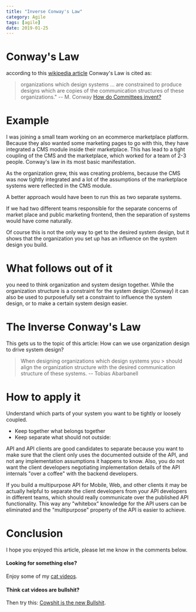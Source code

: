 ```yaml
---
title: "Inverse Conway's Law"
category: Agile
tags: [agile]
date: 2019-01-25
---
```



# Conway's Law

according to this [wikipedia article](https://en.wikipedia.org/wiki/Conway%27s_law)
Conway's Law is cited as:

> organizations which design systems ... are constrained to produce designs which are copies of the communication structures of these organizations."
> -- M. Conway [How do Committees invent?](http://www.melconway.com/Home/Committees_Paper.html)

# Example

I was joining a small team working on an ecommerce marketplace platform. Because they also wanted some marketing pages to go with this, they have integrated a CMS module inside their marketplace. This has lead to a tight coupling of the CMS and the marketplace, which worked for a team of 2-3 people. Conway's law in its most basic manifestation.

As the organization grew, this was creating problems, because the CMS was now tightly integrated and a lot of the assumptions of the marketplace systems were reflected in the CMS module.

A better approach would have been to run this as two separate systems. 

If we had two different teams responsible for the separate concerns of market place and public marketing frontend, then the separation of systems would have come naturally.

Of course this is not the only way to get to the desired system design, but it shows that the organization you set up has an influence on the system design you build.

# What follows out of it

you need to think organization and system design together. While the organization structure is a constraint for the system design (Conway) it can also be used to purposefully set a constraint to influence the system design, or to make a certain system design easier. 

# The Inverse Conway's Law

This gets us to the topic of this article: How can we use organization design to drive system design? 

> When designing organizations which design systems you > should align the organization structure with the 
> desired communication structure of these systems.
> -- Tobias Abarbanell

# How to apply it

Understand which parts of your system you want to be tightly or loosely coupled.

- Keep together what belongs together
- Keep separate what should not outside: 

API and API clients are good candidates to separate
because you want to make sure that the client only 
uses the documented outside of the API, and not any
implementation assumptions it happens to know. Also,
you do not want the client developers negotiating
implementation details of the API internals "over a
coffee" with the backend developers.

If you build a multipurpose API for Mobile, Web, and
other clients it may be actually helpful to separate
the client developers from your API developers in different teams, which should really communicate over the published API
functionality. This way any "whitebox" knowledge for
the API users can be eliminated and the "multipurpose"
property of the API is easier to achieve.

# Conclusion

I hope you enjoyed this article, please let me know in the comments below.

#### Looking for something else? 
Enjoy some of my [cat videos](https://www.youtube.com/watch?v=YPZPXDizUkU&list=PLyu5cHg7bWPjyymUCRJcpN_-fyoZzvlWh).

#### Think cat videos are bullshit? 
Then try this: [Cowshit is the new Bullshit](https://www.youtube.com/watch?v=bLTNhu8izu0).




